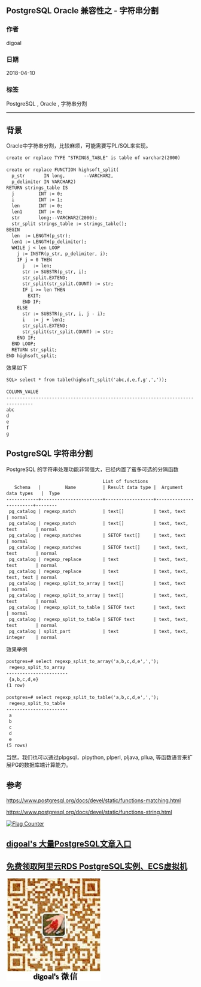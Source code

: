 ## PostgreSQL Oracle 兼容性之 - 字符串分割  
                                                             
### 作者                                                             
digoal                                                             
                                                             
### 日期                                                             
2018-04-10                                                           
                                                             
### 标签                                                             
PostgreSQL , Oracle , 字符串分割   
                                                             
----                                                             
                                                             
## 背景      
Oracle中字符串分割，比较麻烦，可能需要写PL/SQL来实现。  
  
```  
create or replace TYPE "STRINGS_TABLE" is table of varchar2(2000)  
  
create or replace FUNCTION highsoft_split(  
  p_str       IN long,       --VARCHAR2,  
  p_delimiter IN VARCHAR2)  
RETURN strings_table IS  
  j         INT := 0;  
  i         INT := 1;  
  len       INT := 0;  
  len1      INT := 0;  
  str       long;--VARCHAR2(2000);  
  str_split strings_table := strings_table();  
BEGIN  
  len  := LENGTH(p_str);  
  len1 := LENGTH(p_delimiter);  
  WHILE j < len LOOP  
    j := INSTR(p_str, p_delimiter, i);  
    IF j = 0 THEN  
      j   := len;  
      str := SUBSTR(p_str, i);  
      str_split.EXTEND;  
      str_split(str_split.COUNT) := str;  
      IF i >= len THEN  
        EXIT;  
      END IF;  
    ELSE  
      str := SUBSTR(p_str, i, j - i);  
      i   := j + len1;  
      str_split.EXTEND;  
      str_split(str_split.COUNT) := str;  
    END IF;  
  END LOOP;  
  RETURN str_split;  
END highsoft_split;  
```  
  
效果如下  
  
```  
SQL> select * from table(highsoft_split('abc,d,e,f,g',','));  
  
COLUMN_VALUE  
--------------------------------------------------------------------------------  
abc  
d  
e  
f  
g  
```  
  
## PostgreSQL 字符串分割  
PostgreSQL 的字符串处理功能非常强大，已经内置了蛮多可选的分隔函数  
  
```  
                                    List of functions  
   Schema   |         Name          | Result data type |  Argument data types   |  Type    
------------+-----------------------+------------------+------------------------+--------  
 pg_catalog | regexp_match          | text[]           | text, text             | normal  
 pg_catalog | regexp_match          | text[]           | text, text, text       | normal  
 pg_catalog | regexp_matches        | SETOF text[]     | text, text             | normal  
 pg_catalog | regexp_matches        | SETOF text[]     | text, text, text       | normal  
 pg_catalog | regexp_replace        | text             | text, text, text       | normal  
 pg_catalog | regexp_replace        | text             | text, text, text, text | normal  
 pg_catalog | regexp_split_to_array | text[]           | text, text             | normal  
 pg_catalog | regexp_split_to_array | text[]           | text, text, text       | normal  
 pg_catalog | regexp_split_to_table | SETOF text       | text, text             | normal  
 pg_catalog | regexp_split_to_table | SETOF text       | text, text, text       | normal  
 pg_catalog | split_part            | text             | text, text, integer    | normal  
```  
  
效果举例  
  
```  
postgres=# select regexp_split_to_array('a,b,c,d,e',',');  
 regexp_split_to_array   
-----------------------  
 {a,b,c,d,e}  
(1 row)  
  
postgres=# select regexp_split_to_table('a,b,c,d,e',',');  
 regexp_split_to_table   
-----------------------  
 a  
 b  
 c  
 d  
 e  
(5 rows)  
```  
  
当然，我们也可以通过plpgsql，plpython, plperl, pljava, pllua, 等函数语言来扩展PG的数据库端计算能力。  
  
  
## 参考  
  
https://www.postgresql.org/docs/devel/static/functions-matching.html  
  
https://www.postgresql.org/docs/devel/static/functions-string.html  
  
<a rel="nofollow" href="http://info.flagcounter.com/h9V1"  ><img src="http://s03.flagcounter.com/count/h9V1/bg_FFFFFF/txt_000000/border_CCCCCC/columns_2/maxflags_12/viewers_0/labels_0/pageviews_0/flags_0/"  alt="Flag Counter"  border="0"  ></a>  
  
  
  
  
  
  
## [digoal's 大量PostgreSQL文章入口](https://github.com/digoal/blog/blob/master/README.md "22709685feb7cab07d30f30387f0a9ae")
  
  
## [免费领取阿里云RDS PostgreSQL实例、ECS虚拟机](https://free.aliyun.com/ "57258f76c37864c6e6d23383d05714ea")
  
  
![digoal's weixin](../pic/digoal_weixin.jpg "f7ad92eeba24523fd47a6e1a0e691b59")
  
